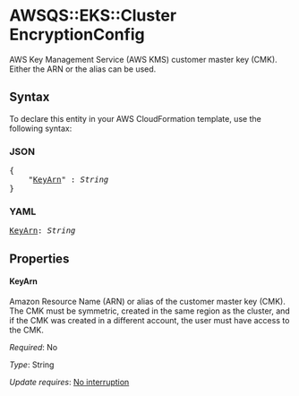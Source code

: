 # AWSQS::EKS::Cluster EncryptionConfig

AWS Key Management Service (AWS KMS) customer master key (CMK). Either the ARN or the alias can be used.

## Syntax

To declare this entity in your AWS CloudFormation template, use the following syntax:

### JSON

<pre>
{
    "<a href="#keyarn" title="KeyArn">KeyArn</a>" : <i>String</i>
}
</pre>

### YAML

<pre>
<a href="#keyarn" title="KeyArn">KeyArn</a>: <i>String</i>
</pre>

## Properties

#### KeyArn

Amazon Resource Name (ARN) or alias of the customer master key (CMK). The CMK must be symmetric, created in the same region as the cluster, and if the CMK was created in a different account, the user must have access to the CMK.

_Required_: No

_Type_: String

_Update requires_: [No interruption](https://docs.aws.amazon.com/AWSCloudFormation/latest/UserGuide/using-cfn-updating-stacks-update-behaviors.html#update-no-interrupt)

